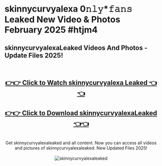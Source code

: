 # skinnycurvyalexa 0𝚗𝚕𝚢*𝚏𝚊𝚗𝚜 Leaked New Video & Photos February 2025 #htjm4

<h2>skinnycurvyalexaLeaked Videos And Photos - Update Files 2025!</h2>
<br>
<div align="center">
<h2><a href="https://mediaupload.pro?title=skinnycurvyalexa&ref=11F" rel="nofollow">👉👉 Click to Watch skinnycurvyalexa Leaked 👈👈</a></h2>
<h2><a href="https://mediaupload.pro?title=skinnycurvyalexa&ref=11F" rel="nofollow">👉👉 Click to Download skinnycurvyalexaLeaked 👈👈</a></h2>
<br>
Get skinnycurvyalexaleaked and all content. Now you can access all videos and pictures of skinnycurvyalexaleaked. New Updated Files 2025!
<br>
<br>
<a href="https://mediaupload.pro?title=skinnycurvyalexa&ref=11F" rel="nofollow" data-target="animated-image.originalLink"><img src="https://i.ibb.co/Gkj2r4b/banner.png" alt="skinnycurvyalexaleaked" style="max-width: 100%; display: inline-block;" data-target="animated-image.originalImage"></a>
</div>
<br>

